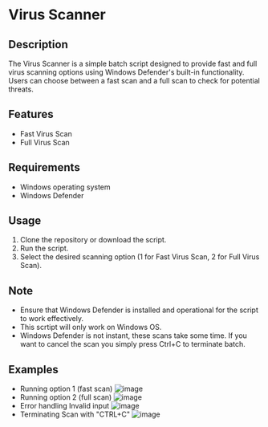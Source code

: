 # Virus Scanner

## Description
The Virus Scanner is a simple batch script designed to provide fast and full virus scanning options using Windows Defender's built-in functionality. Users can choose between a fast scan and a full scan to check for potential threats.

## Features
- Fast Virus Scan
- Full Virus Scan

## Requirements
- Windows operating system
- Windows Defender

## Usage
1. Clone the repository or download the script.
2. Run the script.
3. Select the desired scanning option (1 for Fast Virus Scan, 2 for Full Virus Scan).

## Note
- Ensure that Windows Defender is installed and operational for the script to work effectively.
- This scrtipt will only work on Windows OS.
- Windows Defender is not instant, these scans take some time. If you want to cancel the scan you simply press Ctrl+C to terminate batch.

## Examples
- Running option 1 (fast scan)  ![image](https://github.com/tactics-osrs/Virus-Scanner/assets/76490725/f28791f0-3456-4ecc-8a9b-a089825f4cd1)
- Running option 2 (full scan)  ![image](https://github.com/tactics-osrs/Virus-Scanner/assets/76490725/27087b1b-25c8-4b58-b64a-a3736c9b9498)
- Error handling Invalid input  ![image](https://github.com/tactics-osrs/Virus-Scanner/assets/76490725/13ef86b9-8d5d-4d5d-9e3f-a6fb965f1eef)
- Terminating Scan with "CTRL+C"  ![image](https://github.com/tactics-osrs/Virus-Scanner/assets/76490725/c4a5e605-806f-4459-874b-92a9d2f86fdd)
 


